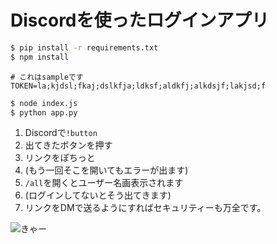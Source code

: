 # Discordを使ったログインアプリ

```bash
$ pip install -r requirements.txt
$ npm install
```

```.env
# これはsampleです
TOKEN=la;kjdsl;fkaj;dslkfja;ldksf;aldkfj;alkdsjf;lakjsd;f
```

```bash
$ node index.js
$ python app.py
```

1. Discordで`!button`
2. 出てきたボタンを押す
3. リンクをぽちっと
4. (もう一回そこを開いてもエラーが出ます)
5. `/all`を開くとユーザー名画表示されます
6. (ログインしてないとそう出てきます)
7. リンクをDMで送るようにすればセキュリティーも万全です。

![きゃー](https://i.gyazo.com/ffef556a6ac0c3c4e5cf3c101b73a9de.png)